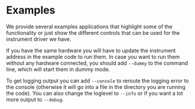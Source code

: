 Examples
========

We provide several examples applications that highlight some of the
functionality or just show the different controls that can be used for
the instrument driver we have.

If you have the same hardware you will have to update the instrument
address in the example code to run them. In case you want to run them
without any hardware connected, you should add `--dummy` to the
command line, which will start them in dummy mode.

To get logging output you can add `--console` to reroute the logging
error to the console (otherwise it will go into a file in the
directory you are running the code). You can also change the loglevel
to `--info` or if you want a lot more output to `--debug`.

